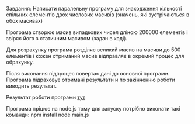 Завдання:
Написати паралельну програму для знаходження кількості спільних
елементів двох числових масивів (значень, які зустрічаються в обох масивах)

Програма створює масив випадкових чисел дліною 200000 елементів і звіряє його з статичним масивом (задан в коді).

Для розрахунку програма розділяє великий масив на масиви до 500 елементів і кожен отриманий масив відправляє в окремий процес для обрахунку.

Після виконання підпроцес повертає дані до основної програми.
Програма підраховує отримані результати и по закінченню роботи виводить результат.

Результат роботи програми [тут](https://github.com/AlexTask/AlexTask.github.io/blob/master/distributed_system/result.txt)

Програма пріцює на node.js тому для запуску потрібно виконати такі команди:
npm install
node main.js
